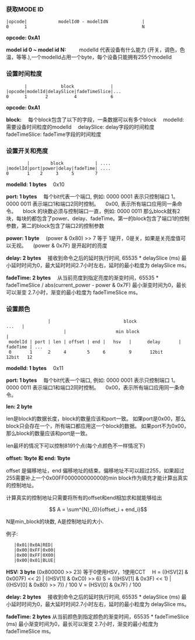 ### 获取MODE ID

```text
|opcode|            modelId0 - modelIdN             |
0      1                                            N
```

**opcode: 0xA1**

**model id 0 \~ model id N:**  
  modelId 代表设备有什么能力 (开关，调色，色温，等等.),一个modelId占用一个byte，每个设备只能拥有255个modelId

### 设置时间粒度

```text
       |             block              |
|opcode|modelId|delaySlice|fadeTimeSlice|...
0      1       2          4             6
```

**opcode: 0xA1**

**block:**
  每个block包含了以下的字段，一条数据可以有多个block
  modelId: 需要设备时间粒度的modelId
  delaySlice: delay字段的时间粒度
  fadeTimeSlice: fadeTime字段的时间粒度

### 设置开关和亮度

```text
        |        block            | ....
|modelId|port|power|delay|fadeTime| ....
0       1    2     3     5        7
```

**modelId: 1 bytes**
  0x10
  
**port: 1 bytes**
  每个bit代表一个端口,  例如: 0000 0001 表示只控制端口 1。0000 0011 表示端口1和端口2同时控制。
  0x00, 表示所有端口应用同一条命令。
  block 的块数必须与控制端口一直，例如: 0000 0011 那么block就有2块，每块的都包含了power、delay、fadeTime。第一的block包含了端口1的控制参数，第二的block包含了端口2的控制参数
  
**power: 1 byte**
  (power & 0x80) &gt;&gt; 7 等于 1是开，0是关，如果是关亮度值可以无视。
  (power & 0x7F) 是开起时的亮度
  
**delay: 2 bytes**
  接收到命令之后的延时执行时间, 65535 \* delaySlice (ms) 最小延时时间为0，最大延时时间2.7小时左右，延时的最小粒度为 delaySlice ms。
  
**fadeTime: 2 bytes**
  从当前亮度到指定亮度的渐变时间，65535 \* fadeTimeSlice / abs(current_power - power & 0x7F) 最小渐变时间为0，最长可以渐变 2.7小时，渐变的最小粒度为 fadeTimeSlice ms。

### 设置颜色

```text
                |                            block                                 ...   |
                      |                   min block                              |   
 modelId | port | len | offset | end |   hsv   |      delay       |      fadeTime | ...
 0       1      2     4        5     6         9       12bit              12bit   12
```

**modelId: 1 bytes**
  0x11
  
**port: 1 bytes**
  每个bit代表一个端口, 例如: 0000 0001 表示只控制端口 1。0000 0011 表示端口1和端口2同时控制。
  0x00，表示所有端口应用同一条命令。

       
**len: 2 byte**

len是block的数据长度，block的数量应该和port一致。
如果port是0x00，那么block只会存在一个，所有端口都应用这一个block的数据。
如果port不为0x00，那么block的数量应该和port是一致。

len最坏的情况下可以控制8191个点(每个点颜色不一样情况下)

**offset: 1byte 和 end: 1byte**

offset 是偏移地址，end 偏移地址的结束。偏移地址不可以超过255，如果超过255需要补上一个0x00FF000000000000的min block作为填充才能计算出真实的控制地址。

计算真实的控制地址只需要将所有的offset和end相加求和就能够给出

$$ A = \sum^{N}_{0}{offset_i + end_i}$$

N是min_block的块数, A是控制地址的大小.

例子:

       |0x01|0x0A|RED|
       |0x00|0xFF|0x00|
       |0x00|0xFF|0X00|
       |0x00|0x01|BLUE|
  
**HSV: 3 byte**
  (0x800000 &gt;&gt; 23) 等于0使用HSV，1使用CCT
  H = ((HSV[2] & 0x007F) << 2) | ((HSV[1] & 0xC0) >> 6)
  S = (((HSV[1] & 0x3F) << 1) | ((HSV[0] & 0x80) >> 7)) / 100
  V = (HSV[0] & 0x7F) / 100

  
  
**delay: 2 bytes**
  接收到命令之后的延时执行时间, 65535 * delaySlice (ms) 最小延时时间为0，最大延时时间2.7小时左右，延时的最小粒度为 delaySlice ms。
  
**fadeTime: 2 bytes**
  从当前颜色到指定颜色的渐变时间，65535 * fadeTimeSlice (ms) 最小渐变时间为0，最长可以渐变 2.7小时，渐变的最小粒度为 fadeTimeSlice ms。
